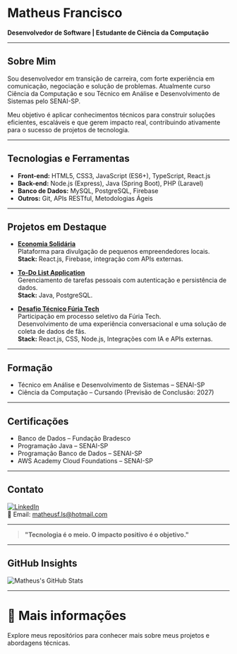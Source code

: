 # Matheus Francisco

**Desenvolvedor de Software | Estudante de Ciência da Computação**

---

## Sobre Mim

Sou desenvolvedor em transição de carreira, com forte experiência em comunicação, negociação e solução de problemas. Atualmente curso Ciência da Computação e sou Técnico em Análise e Desenvolvimento de Sistemas pelo SENAI-SP.

Meu objetivo é aplicar conhecimentos técnicos para construir soluções eficientes, escaláveis e que gerem impacto real, contribuindo ativamente para o sucesso de projetos de tecnologia.

---

## Tecnologias e Ferramentas

- **Front-end:** HTML5, CSS3, JavaScript (ES6+), TypeScript, React.js
- **Back-end:** Node.js (Express), Java (Spring Boot), PHP (Laravel)
- **Banco de Dados:** MySQL, PostgreSQL, Firebase
- **Outros:** Git, APIs RESTful, Metodologias Ágeis

---

## Projetos em Destaque

- **[Economia Solidária](https://economia-solidaria-frontend.vercel.app)**  
  Plataforma para divulgação de pequenos empreendedores locais.  
  **Stack:** React.js, Firebase, integração com APIs externas.

- **[To-Do List Application](https://github.com/MatheusFranciscoLS/AvaliacaoSAEP)**  
  Gerenciamento de tarefas pessoais com autenticação e persistência de dados.  
  **Stack:** Java, PostgreSQL.

- **[Desafio Técnico Fúria Tech](https://github.com/MatheusFranciscoLS/DesafioFuria)**  
  Participação em processo seletivo da Fúria Tech.  
  Desenvolvimento de uma experiência conversacional e uma solução de coleta de dados de fãs.  
  **Stack:** React.js, CSS, Node.js, Integrações com IA e APIs externas.

---

## Formação

- Técnico em Análise e Desenvolvimento de Sistemas – SENAI-SP
- Ciência da Computação – Cursando (Previsão de Conclusão: 2027)

---

## Certificações

- Banco de Dados – Fundação Bradesco
- Programação Java – SENAI-SP
- Programação Banco de Dados – SENAI-SP
- AWS Academy Cloud Foundations – SENAI-SP

---

## Contato

[![LinkedIn](https://img.shields.io/badge/LinkedIn-Matheus%20Francisco-blue?style=flat-square&logo=linkedin)](https://www.linkedin.com/in/matheusfranciscols)  
📧 Email: matheusf.ls@hotmail.com

---

> **"Tecnologia é o meio. O impacto positivo é o objetivo."**

---

## GitHub Insights

![Matheus's GitHub Stats](https://github-readme-stats.vercel.app/api?username=MatheusFranciscoLS&show_icons=true&theme=default&hide=contribs,prs)

---

# 🔎 Mais informações

Explore meus repositórios para conhecer mais sobre meus projetos e abordagens técnicas.
